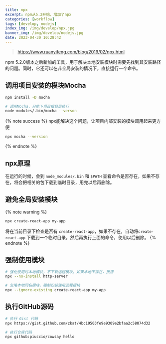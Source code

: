 ```yaml
---
title: npx
excerpt: npm从5.2开始，增加了npx
categories: [workflow]
tags: [develop, nodejs]
index_img: /img/develop/npx.jpg
banner_img: /img/develop/nodejs.jpg
date: 2023-04-30 10:28:42
---
```

> https://www.ruanyifeng.com/blog/2019/02/npx.html

npm 5.2.0版本之后新加的工具，用于解决本地安装模块时需要先找到其安装路径的问题。同时，它还可以在非全局安装的情况下，直接运行一个命令。

## 调用项目安装的模块Mocha
```sh
npm install -D mocha

# 调用Mocha，只能下项目根目录执行
node-modules/.bin/mocha --verson
```
{% note success %}
npx能解决这个问题，让项目内部安装的模块调用起来更方便
```sh
npx mocha --version
```
{% endnote %}

## npx原理
在运行的时候，会到 `node_modules/.bin` 和 `$PATH` 查看命令是否存在，如果不存在，将会把相关的包下载到临时目录，用完以后再删除。

## 避免全局安装模块
{% note warning %}
```sh
npx create-react-app my-app
```
将在当前目录下检查是否有 `create-react-app`，如果不存在，自动将`create-react-app` 下载到一个临时目录，然后再执行上面的命令，使用以后删除。
{% endnote %}

## 强制使用模块

```sh
# 强化使用过本地模块，不下载远程模块，如果本地不存在，报错
npx --no-install http-server

# 忽略本地同名模块，强制安装使用远程模块
npx --ignore-existing create-react-app my-app
```

## 执行GitHub源码
```sh
# 执行 Gist 代码
npx https://gist.github.com/zkat/4bc19503fe9e9309e2bfaa2c58074d32

# 执行仓库代码
npx github:piuccio/cowsay hello
```